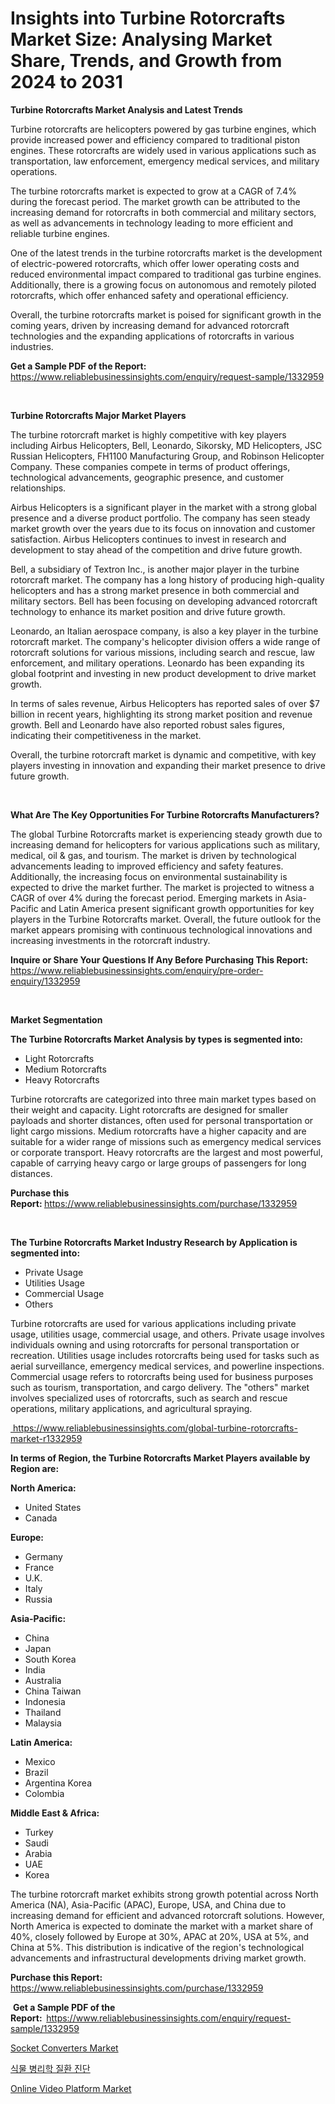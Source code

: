 <p><h1>Insights into Turbine Rotorcrafts Market Size: Analysing Market Share, Trends, and Growth from 2024 to 2031</h1></p><p><strong>Turbine Rotorcrafts Market Analysis and Latest Trends</strong></p>
<p><p>Turbine rotorcrafts are helicopters powered by gas turbine engines, which provide increased power and efficiency compared to traditional piston engines. These rotorcrafts are widely used in various applications such as transportation, law enforcement, emergency medical services, and military operations.</p><p>The turbine rotorcrafts market is expected to grow at a CAGR of 7.4% during the forecast period. The market growth can be attributed to the increasing demand for rotorcrafts in both commercial and military sectors, as well as advancements in technology leading to more efficient and reliable turbine engines.</p><p>One of the latest trends in the turbine rotorcrafts market is the development of electric-powered rotorcrafts, which offer lower operating costs and reduced environmental impact compared to traditional gas turbine engines. Additionally, there is a growing focus on autonomous and remotely piloted rotorcrafts, which offer enhanced safety and operational efficiency.</p><p>Overall, the turbine rotorcrafts market is poised for significant growth in the coming years, driven by increasing demand for advanced rotorcraft technologies and the expanding applications of rotorcrafts in various industries.</p></p>
<p><strong>Get a Sample PDF of the Report:&nbsp;</strong> <a href="https://www.reliablebusinessinsights.com/enquiry/request-sample/1332959">https://www.reliablebusinessinsights.com/enquiry/request-sample/1332959</a></p>
<p>&nbsp;</p>
<p><strong>Turbine Rotorcrafts Major Market Players</strong></p>
<p><p>The turbine rotorcraft market is highly competitive with key players including Airbus Helicopters, Bell, Leonardo, Sikorsky, MD Helicopters, JSC Russian Helicopters, FH1100 Manufacturing Group, and Robinson Helicopter Company. These companies compete in terms of product offerings, technological advancements, geographic presence, and customer relationships.</p><p>Airbus Helicopters is a significant player in the market with a strong global presence and a diverse product portfolio. The company has seen steady market growth over the years due to its focus on innovation and customer satisfaction. Airbus Helicopters continues to invest in research and development to stay ahead of the competition and drive future growth.</p><p>Bell, a subsidiary of Textron Inc., is another major player in the turbine rotorcraft market. The company has a long history of producing high-quality helicopters and has a strong market presence in both commercial and military sectors. Bell has been focusing on developing advanced rotorcraft technology to enhance its market position and drive future growth.</p><p>Leonardo, an Italian aerospace company, is also a key player in the turbine rotorcraft market. The company's helicopter division offers a wide range of rotorcraft solutions for various missions, including search and rescue, law enforcement, and military operations. Leonardo has been expanding its global footprint and investing in new product development to drive market growth.</p><p>In terms of sales revenue, Airbus Helicopters has reported sales of over $7 billion in recent years, highlighting its strong market position and revenue growth. Bell and Leonardo have also reported robust sales figures, indicating their competitiveness in the market.</p><p>Overall, the turbine rotorcraft market is dynamic and competitive, with key players investing in innovation and expanding their market presence to drive future growth.</p></p>
<p>&nbsp;</p>
<p><strong>What Are The Key Opportunities For Turbine Rotorcrafts Manufacturers?</strong></p>
<p><p>The global Turbine Rotorcrafts market is experiencing steady growth due to increasing demand for helicopters for various applications such as military, medical, oil & gas, and tourism. The market is driven by technological advancements leading to improved efficiency and safety features. Additionally, the increasing focus on environmental sustainability is expected to drive the market further. The market is projected to witness a CAGR of over 4% during the forecast period. Emerging markets in Asia-Pacific and Latin America present significant growth opportunities for key players in the Turbine Rotorcrafts market. Overall, the future outlook for the market appears promising with continuous technological innovations and increasing investments in the rotorcraft industry.</p></p>
<p><strong>Inquire or Share Your Questions If Any Before Purchasing This Report:</strong> <a href="https://www.reliablebusinessinsights.com/enquiry/pre-order-enquiry/1332959">https://www.reliablebusinessinsights.com/enquiry/pre-order-enquiry/1332959</a></p>
<p>&nbsp;</p>
<p><strong>Market Segmentation</strong></p>
<p><strong>The Turbine Rotorcrafts Market Analysis by types is segmented into:</strong></p>
<p><ul><li>Light Rotorcrafts</li><li>Medium Rotorcrafts</li><li>Heavy Rotorcrafts</li></ul></p>
<p><p>Turbine rotorcrafts are categorized into three main market types based on their weight and capacity. Light rotorcrafts are designed for smaller payloads and shorter distances, often used for personal transportation or light cargo missions. Medium rotorcrafts have a higher capacity and are suitable for a wider range of missions such as emergency medical services or corporate transport. Heavy rotorcrafts are the largest and most powerful, capable of carrying heavy cargo or large groups of passengers for long distances.</p></p>
<p><strong>Purchase this Report:&nbsp;</strong><a href="https://www.reliablebusinessinsights.com/purchase/1332959">https://www.reliablebusinessinsights.com/purchase/1332959</a></p>
<p>&nbsp;</p>
<p><strong>The Turbine Rotorcrafts Market Industry Research by Application is segmented into:</strong></p>
<p><ul><li>Private Usage</li><li>Utilities Usage</li><li>Commercial Usage</li><li>Others</li></ul></p>
<p><p>Turbine rotorcrafts are used for various applications including private usage, utilities usage, commercial usage, and others. Private usage involves individuals owning and using rotorcrafts for personal transportation or recreation. Utilities usage includes rotorcrafts being used for tasks such as aerial surveillance, emergency medical services, and powerline inspections. Commercial usage refers to rotorcrafts being used for business purposes such as tourism, transportation, and cargo delivery. The "others" market involves specialized uses of rotorcrafts, such as search and rescue operations, military applications, and agricultural spraying.</p></p>
<p><a href="https://www.reliablebusinessinsights.com/global-turbine-rotorcrafts-market-r1332959">&nbsp;https://www.reliablebusinessinsights.com/global-turbine-rotorcrafts-market-r1332959</a></p>
<p><strong>In terms of Region, the Turbine Rotorcrafts Market Players available by Region are:</strong></p>
<p>
    <p> <strong> North America: </strong>
        <ul>
            <li>United States</li>
            <li>Canada</li>
        </ul>
        </p> 
    <p> <strong> Europe: </strong>
        <ul>
            <li>Germany</li>
            <li>France</li>
            <li>U.K.</li>
            <li>Italy</li>
            <li>Russia</li>
        </ul>
        </p> 
    <p> <strong> Asia-Pacific: </strong>
        <ul>
            <li>China</li>
            <li>Japan</li>
            <li>South Korea</li>
            <li>India</li>
            <li>Australia</li>
            <li>China Taiwan</li>
            <li>Indonesia</li>
            <li>Thailand</li>
            <li>Malaysia</li>
        </ul>
        </p> 
    <p> <strong> Latin America: </strong>
        <ul>
            <li>Mexico</li>
            <li>Brazil</li>
            <li>Argentina Korea</li>
            <li>Colombia</li>
        </ul>
        </p> 
    <p> <strong> Middle East & Africa: </strong>
        <ul>
            <li>Turkey</li>
            <li>Saudi</li>
            <li>Arabia</li>
            <li>UAE</li>
            <li>Korea</li>
        </ul>
    </p>
    </p>
<p><p>The turbine rotorcraft market exhibits strong growth potential across North America (NA), Asia-Pacific (APAC), Europe, USA, and China due to increasing demand for efficient and advanced rotorcraft solutions. However, North America is expected to dominate the market with a market share of 40%, closely followed by Europe at 30%, APAC at 20%, USA at 5%, and China at 5%. This distribution is indicative of the region's technological advancements and infrastructural developments driving market growth.</p></p>
<p><strong>Purchase this Report: </strong><a href="https://www.reliablebusinessinsights.com/purchase/1332959">https://www.reliablebusinessinsights.com/purchase/1332959</a></p>
<p>&nbsp;<strong>Get a Sample PDF of the Report:&nbsp;&nbsp;</strong><a href="https://www.reliablebusinessinsights.com/enquiry/request-sample/1332959">https://www.reliablebusinessinsights.com/enquiry/request-sample/1332959</a></p>
<p><strong></strong></p>
<p><p><a href="https://medium.com/@lrusselljames32024/insights-into-the-socket-converters-industry-market-financial-status-market-size-and-revenue-9101e1abe0de">Socket Converters Market</a></p><p><a href="https://github.com/plelbej847484502/Market-Research-Report-List-3/blob/main/2555695182517.md">식물 병리학 질환 진단</a></p><p><a href="https://medium.com/@philipholland626/online-video-platform-market-size-is-growing-at-cagr-of-7-this-report-covers-analysis-by-market-9ff03de2628c">Online Video Platform Market</a></p></p>